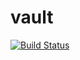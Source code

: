 # vault

[![Build Status](http://integra.mon.es:8081/buildStatus/icon?job=Export/pre)](http://integra.mon.es:8081/job/Export/job/prod)
